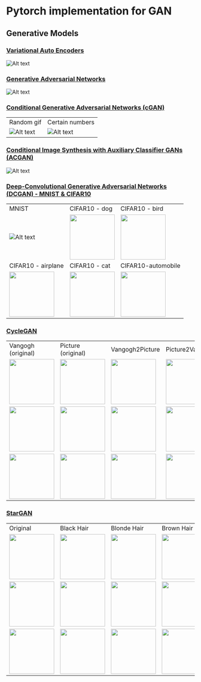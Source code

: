 Pytorch implementation for GAN
===================================================


## Generative Models

### [Variational Auto Encoders](https://github.com/leebebeto/pytorch-implementation/blob/master/GAN/VAE/main.py)

![Alt text](https://github.com/leebebeto/pytorch-implementation/blob/master/GAN/VAE/result.gif)

### [Generative Adversarial Networks](https://github.com/leebebeto/pytorch-implementation/blob/master/GAN/GAN/main.py)

![Alt text](https://github.com/leebebeto/pytorch-implementation/blob/master/GAN/GAN/result.gif)


### [Conditional Generative Adversarial Networks (cGAN)](https://github.com/leebebeto/pytorch-implementation/blob/master/GAN/CGAN/main.py)

|   |   |
|---|---|
| Random gif | Certain numbers | 
| ![Alt text](https://github.com/leebebeto/pytorch-implementation/blob/master/GAN/CGAN/result.gif) |  ![Alt text](https://github.com/leebebeto/pytorch-implementation/blob/master/GAN/CGAN/final-test-image.png) |


### [Conditional Image Synthesis with Auxiliary Classifier GANs (ACGAN)](https://github.com/leebebeto/pytorch-implementation/blob/master/GAN/ACGAN/main.py)

![Alt text](https://github.com/leebebeto/pytorch-implementation/blob/master/GAN/ACGAN/result.gif) 



<!-- Condition: giving certain numbers as conditions -->



### [Deep-Convolutional Generative Adversarial Networks (DCGAN) - MNIST & CIFAR10](https://github.com/leebebeto/pytorch-implementation/blob/master/GAN/DCGAN/main_cifar.py)

|   |   |   |
|---|---|---|
|  MNIST  |  CIFAR10 - dog  |  CIFAR10 - bird  |
| ![Alt text](https://github.com/leebebeto/pytorch-implementation/blob/master/GAN/DCGAN/result.gif) |  <img src="https://github.com/leebebeto/pytorch-implementation/blob/master/GAN/DCGAN/dog.png" width=120> |  <img src="https://github.com/leebebeto/pytorch-implementation/blob/master/GAN/DCGAN/bird.png" width=120> | 
| CIFAR10 - airplane  |  CIFAR10 - cat  | CIFAR10-automobile  | 
|<img src="https://github.com/leebebeto/pytorch-implementation/blob/master/GAN/DCGAN/airplane.png" width=120> | <img src="https://github.com/leebebeto/pytorch-implementation/blob/master/GAN/DCGAN/cat.png" width=120> | <img src="https://github.com/leebebeto/pytorch-implementation/blob/master/GAN/DCGAN/automobile.png" width=120> |


### [CycleGAN](https://github.com/leebebeto/pytorch-implementation/blob/master/GAN/CycleGAN/main.py)

|   |   |   |   | 
|---|---|---|---|
|  Vangogh (original)  |  Picture (original)  |  Vangogh2Picture  |  Picture2Vangogh  | 
|  <img src="https://github.com/leebebeto/pytorch-implementation/blob/master/GAN/CycleGAN/van_1.png" width=120> |  <img src="https://github.com/leebebeto/pytorch-implementation/blob/master/GAN/CycleGAN/pic_1.png" width=120> |  <img src="https://github.com/leebebeto/pytorch-implementation/blob/master/GAN/CycleGAN/van2pic_1.png" width=120> | <img src="https://github.com/leebebeto/pytorch-implementation/blob/master/GAN/CycleGAN/pic2van_1.png" width=120>|
|<img src="https://github.com/leebebeto/pytorch-implementation/blob/master/GAN/CycleGAN/van_2.png" width=120> |  <img src="https://github.com/leebebeto/pytorch-implementation/blob/master/GAN/CycleGAN/pic_2.png" width=120> |  <img src="https://github.com/leebebeto/pytorch-implementation/blob/master/GAN/CycleGAN/van2pic_2.png" width=120> | <img src="https://github.com/leebebeto/pytorch-implementation/blob/master/GAN/CycleGAN/pic2van_2.png" width=120> |
|<img src="https://github.com/leebebeto/pytorch-implementation/blob/master/GAN/CycleGAN/van_3.png" width=120> |  <img src="https://github.com/leebebeto/pytorch-implementation/blob/master/GAN/CycleGAN/pic_3.png" width=120> |  <img src="https://github.com/leebebeto/pytorch-implementation/blob/master/GAN/CycleGAN/van2pic_3.png" width=120> | <img src="https://github.com/leebebeto/pytorch-implementation/blob/master/GAN/CycleGAN/pic2van_3.png" width=120> |




### [StarGAN](https://github.com/leebebeto/pytorch-implementation/blob/master/GAN/StarGAN/main.py)

|   |   |   |   |   | 
|---|---|---|---|---|
|  Original  |  Black Hair  |  Blonde Hair  |  Brown Hair  |  Male  |  Young  |   
|  <img src="https://github.com/leebebeto/pytorch-implementation/blob/master/GAN/CycleGAN/van_1.png" width=120> |  <img src="https://github.com/leebebeto/pytorch-implementation/blob/master/GAN/CycleGAN/pic_1.png" width=120> |  <img src="https://github.com/leebebeto/pytorch-implementation/blob/master/GAN/CycleGAN/van2pic_1.png" width=120> | <img src="https://github.com/leebebeto/pytorch-implementation/blob/master/GAN/CycleGAN/pic2van_1.png" width=120>| <img src="https://github.com/leebebeto/pytorch-implementation/blob/master/GAN/CycleGAN/pic2van_1.png" width=120>| <img src="https://github.com/leebebeto/pytorch-implementation/blob/master/GAN/CycleGAN/pic2van_1.png" width=120>| 
|  <img src="https://github.com/leebebeto/pytorch-implementation/blob/master/GAN/CycleGAN/van_1.png" width=120> |  <img src="https://github.com/leebebeto/pytorch-implementation/blob/master/GAN/CycleGAN/pic_1.png" width=120> |  <img src="https://github.com/leebebeto/pytorch-implementation/blob/master/GAN/CycleGAN/van2pic_1.png" width=120> | <img src="https://github.com/leebebeto/pytorch-implementation/blob/master/GAN/CycleGAN/pic2van_1.png" width=120>| <img src="https://github.com/leebebeto/pytorch-implementation/blob/master/GAN/CycleGAN/pic2van_1.png" width=120>| <img src="https://github.com/leebebeto/pytorch-implementation/blob/master/GAN/CycleGAN/pic2van_1.png" width=120>| 
|  <img src="https://github.com/leebebeto/pytorch-implementation/blob/master/GAN/CycleGAN/van_1.png" width=120> |  <img src="https://github.com/leebebeto/pytorch-implementation/blob/master/GAN/CycleGAN/pic_1.png" width=120> |  <img src="https://github.com/leebebeto/pytorch-implementation/blob/master/GAN/CycleGAN/van2pic_1.png" width=120> | <img src="https://github.com/leebebeto/pytorch-implementation/blob/master/GAN/CycleGAN/pic2van_1.png" width=120>| <img src="https://github.com/leebebeto/pytorch-implementation/blob/master/GAN/CycleGAN/pic2van_1.png" width=120>| <img src="https://github.com/leebebeto/pytorch-implementation/blob/master/GAN/CycleGAN/pic2van_1.png" width=120>| 




